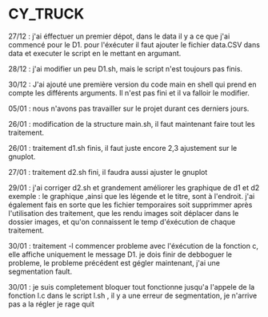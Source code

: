 # CY_TRUCK
27/12 : j'ai éffectuer un premier dépot, dans le data il y a ce que j'ai commencé pour le D1. pour l'éxécuter il faut ajouter le fichier data.CSV dans data et executer le script en le mettant en argumant.

28/12 : j'ai modifier un peu D1.sh, mais le script n'est toujours pas finis.

30/12 : J'ai ajouté une première version du code main en shell qui prend en compte les différents arguments. Il n'est pas fini et il va falloir le modifier.

05/01 : nous n'avons pas travailler sur le projet durant ces derniers jours.

26/01 : modification de la structure main.sh, il faut maintenant faire tout les traitement.

26/01 : traitement d1.sh finis, il faut juste encore 2,3 ajustement sur le gnuplot.

27/01 : traitement d2.sh fini, il faudra aussi ajuster le gnuplot

29/01 : j'ai corriger d2.sh et grandement améliorer les graphique de d1 et d2 exemple : le graphique ,ainsi que les légende et le titre, sont à l'endroit. j'ai également fais en sorte que les fichier temporaires soit supprimmer après l'utilisation des traitement, que les rendu images soit déplacer dans le dossier images, et qu'on connaissent le temp d'éxécution de chaque traitement.

30/01 : traitement -l commencer probleme avec l'éxécution de la fonction c, elle affiche uniquement le message D1. je dois finir de debboguer le probleme, le probleme précédent est gégler maintenant, j'ai une segmentation fault.

30/01 : je suis completement bloquer tout fonctionne jusqu'a l'appele de la fonction l.c dans le script l.sh , il y a une erreur de segmentation, je n'arrive pas a la régler je rage quit
